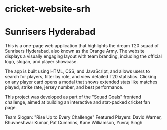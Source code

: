 # cricket-website-srh

# Sunrisers Hyderabad

This is a one-page web application that highlights the dream T20 squad of Sunrisers Hyderabad, also known as the Orange Army. The website displays a visually engaging layout with team branding, including the official logo, slogan, and player showcase.

The app is built using HTML, CSS, and JavaScript, and allows users to search for players, filter by role, and view detailed T20 statistics. Clicking on any player card opens a modal that shows extended stats like matches played, strike rate, jersey number, and best performance.

This project was developed as part of the "Squad Goals" frontend challenge, aimed at building an interactive and stat-packed cricket fan page.

Team Slogan: "Rise Up to Every Challenge"
Featured Players: David Warner, Bhuvneshwar Kumar, Pat Cummins, Kane Williamson, Yuvraj Singh  
